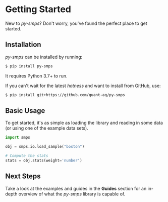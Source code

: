 # Getting Started

New to _py-smps_? Don't worry, you've found the perfect place to get started.

## Installation

_py-smps_ can be installed by running:

```sh
$ pip install py-smps
```

It requires Python 3.7+ to run. 

If you can't wait for the latest _hotness_ and want to install from GitHub, use:

```sh
$ pip install git+https://github.com/quant-aq/py-smps
```

## Basic Usage

To get started, it's as simple as loading the library and reading in some data (or using one of the example data sets).

```python
import smps

obj = smps.io.load_sample("boston")

# Compute the stats
stats = obj.stats(weight='number')
```



## Next Steps

Take a look at the examples and guides in the **Guides** section for an in-depth overview of what the _py-smps_ library is capable of. 